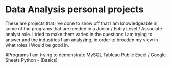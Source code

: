 # Data Analysis personal projects

These are projects that i've done to show off that I am knowledgeable in some of the programs that are needed in a Junior / Entry Level / Associate analyst role.
I tried to make them varied in the questions I am trying to answer and the industries I am analyzing, in order to broaden my view in what roles I Would be good in.

#Programs I am trying to demonstrate
MySQL
Tableau Public
Excel / Google Sheets
Python - (Basics)
